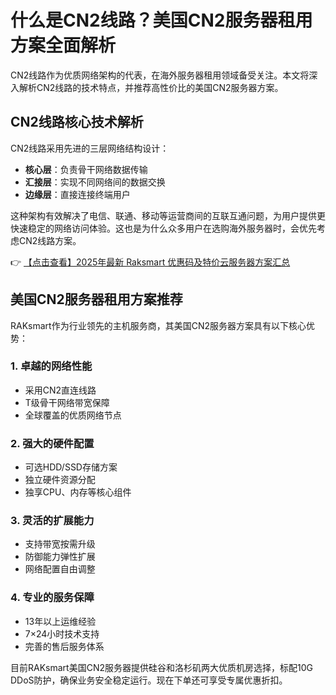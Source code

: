 # 什么是CN2线路？美国CN2服务器租用方案全面解析

CN2线路作为优质网络架构的代表，在海外服务器租用领域备受关注。本文将深入解析CN2线路的技术特点，并推荐高性价比的美国CN2服务器方案。

## CN2线路核心技术解析

CN2线路采用先进的三层网络结构设计：
- **核心层**：负责骨干网络数据传输
- **汇接层**：实现不同网络间的数据交换
- **边缘层**：直接连接终端用户

这种架构有效解决了电信、联通、移动等运营商间的互联互通问题，为用户提供更快速稳定的网络访问体验。这也是为什么众多用户在选购海外服务器时，会优先考虑CN2线路方案。

👉 [【点击查看】2025年最新 Raksmart 优惠码及特价云服务器方案汇总](https://bit.ly/raksmart)

## 美国CN2服务器租用方案推荐

RAKsmart作为行业领先的主机服务商，其美国CN2服务器方案具有以下核心优势：

### 1. 卓越的网络性能
- 采用CN2直连线路
- T级骨干网络带宽保障
- 全球覆盖的优质网络节点

### 2. 强大的硬件配置
- 可选HDD/SSD存储方案
- 独立硬件资源分配
- 独享CPU、内存等核心组件

### 3. 灵活的扩展能力
- 支持带宽按需升级
- 防御能力弹性扩展
- 网络配置自由调整

### 4. 专业的服务保障
- 13年以上运维经验
- 7×24小时技术支持
- 完善的售后服务体系

目前RAKsmart美国CN2服务器提供硅谷和洛杉矶两大优质机房选择，标配10G DDoS防护，确保业务安全稳定运行。现在下单还可享受专属优惠折扣。